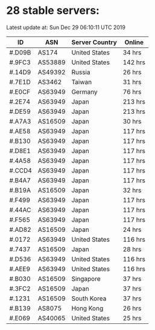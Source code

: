 # 28 stable servers:

Latest update at: Sun Dec 29 06:10:11 UTC 2019

| ID | ASN | Server Country | Online |
| -- | --- | -------------- | ------ |
| #.D09B | AS174 | United States | 34 hrs |
| #.9FC3 | AS53889 | United States | 142 hrs |
| #.14D9 | AS49392 | Russia | 26 hrs |
| #.7E1D | AS3462 | Taiwan | 31 hrs |
| #.E0CF | AS63949 | Germany | 76 hrs |
| #.2E74 | AS63949 | Japan | 213 hrs |
| #.DE59 | AS63949 | Japan | 213 hrs |
| #.A7A3 | AS16509 | Japan | 30 hrs |
| #.AE58 | AS63949 | Japan | 117 hrs |
| #.B130 | AS63949 | Japan | 117 hrs |
| #.D8E1 | AS63949 | Japan | 117 hrs |
| #.4A58 | AS63949 | Japan | 117 hrs |
| #.CCD4 | AS63949 | Japan | 117 hrs |
| #.B4A7 | AS63949 | Japan | 117 hrs |
| #.B19A | AS16509 | Japan | 32 hrs |
| #.F499 | AS63949 | Japan | 117 hrs |
| #.44AC | AS63949 | Japan | 117 hrs |
| #.F565 | AS63949 | Japan | 117 hrs |
| #.AD82 | AS16509 | Japan | 24 hrs |
| #.0172 | AS63949 | United States | 116 hrs |
| #.7437 | AS16509 | Japan | 28 hrs |
| #.D536 | AS63949 | United States | 116 hrs |
| #.AEE9 | AS63949 | United States | 116 hrs |
| #.B030 | AS16509 | Singapore | 37 hrs |
| #.3FC2 | AS16509 | Japan | 37 hrs |
| #.1231 | AS16509 | South Korea | 37 hrs |
| #.B139 | AS8075 | Hong Kong | 26 hrs |
| #.E069 | AS40065 | United States | 25 hrs |

